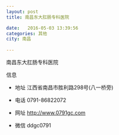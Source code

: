 ```yaml
--- 
layout: post 
title: 南昌东大肛肠专科医院

date:   2016-05-03 13:39:56 
categories: 其他  
city: 南昌
  
--- 
```

   
南昌东大肛肠专科医院

信息
 - 地址 江西省南昌市胜利路298号(八一桥旁)

 - 电话 0791-86822072

 - 网址 http://www.0791gc.com

 - 微信 ddgc0791


